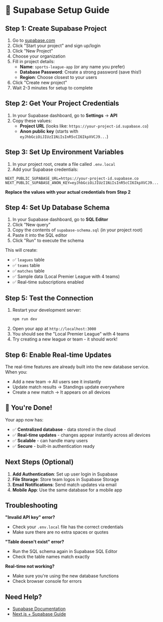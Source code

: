# 🚀 Supabase Setup Guide

## Step 1: Create Supabase Project

1. Go to [supabase.com](https://supabase.com)
2. Click "Start your project" and sign up/login
3. Click "New Project"
4. Choose your organization
5. Fill in project details:
   - **Name**: `sports-league-app` (or any name you prefer)
   - **Database Password**: Create a strong password (save this!)
   - **Region**: Choose closest to your users
6. Click "Create new project"
7. Wait 2-3 minutes for setup to complete

## Step 2: Get Your Project Credentials

1. In your Supabase dashboard, go to **Settings** → **API**
2. Copy these values:
   - **Project URL** (looks like: `https://your-project-id.supabase.co`)
   - **Anon public key** (starts with `eyJhbGciOiJIUzI1NiIsInR5cCI6IkpXVCJ9...`)

## Step 3: Set Up Environment Variables

1. In your project root, create a file called `.env.local`
2. Add your Supabase credentials:

```env
NEXT_PUBLIC_SUPABASE_URL=https://your-project-id.supabase.co
NEXT_PUBLIC_SUPABASE_ANON_KEY=eyJhbGciOiJIUzI1NiIsInR5cCI6IkpXVCJ9...
```

**Replace the values with your actual credentials from Step 2**

## Step 4: Set Up Database Schema

1. In your Supabase dashboard, go to **SQL Editor**
2. Click "New query"
3. Copy the contents of `supabase-schema.sql` (in your project root)
4. Paste it into the SQL editor
5. Click "Run" to execute the schema

This will create:
- ✅ `leagues` table
- ✅ `teams` table  
- ✅ `matches` table
- ✅ Sample data (Local Premier League with 4 teams)
- ✅ Real-time subscriptions enabled

## Step 5: Test the Connection

1. Restart your development server:
   ```bash
   npm run dev
   ```
2. Open your app at `http://localhost:3000`
3. You should see the "Local Premier League" with 4 teams
4. Try creating a new league or team - it should work!

## Step 6: Enable Real-time Updates

The real-time features are already built into the new database service. When you:
- Add a new team → All users see it instantly
- Update match results → Standings update everywhere
- Create a new match → It appears on all devices

## 🎉 You're Done!

Your app now has:
- ✅ **Centralized database** - data stored in the cloud
- ✅ **Real-time updates** - changes appear instantly across all devices
- ✅ **Scalable** - can handle many users
- ✅ **Secure** - built-in authentication ready

## Next Steps (Optional)

1. **Add Authentication**: Set up user login in Supabase
2. **File Storage**: Store team logos in Supabase Storage
3. **Email Notifications**: Send match updates via email
4. **Mobile App**: Use the same database for a mobile app

## Troubleshooting

**"Invalid API key" error?**
- Check your `.env.local` file has the correct credentials
- Make sure there are no extra spaces or quotes

**"Table doesn't exist" error?**
- Run the SQL schema again in Supabase SQL Editor
- Check the table names match exactly

**Real-time not working?**
- Make sure you're using the new database functions
- Check browser console for errors

## Need Help?

- [Supabase Documentation](https://supabase.com/docs)
- [Next.js + Supabase Guide](https://supabase.com/docs/guides/getting-started/quickstarts/nextjs)
